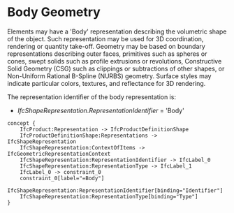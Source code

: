 Body Geometry
=============

Elements may have a 'Body' representation describing the volumetric shape of the object. Such representation may be used for 3D coordination, rendering or quantity take-off. Geometry may be based on boundary representations describing outer faces, primitives such as spheres or cones, swept solids such as profile extrusions or revolutions, Constructive Solid Geometry (CSG) such as clippings or subtractions of other shapes, or Non-Uniform Rational B-Spline (NURBS) geometry. Surface styles may indicate particular colors, textures, and reflectance for 3D rendering.

The representation identifier of the body representation is:

* _IfcShapeRepresentation_._RepresentationIdentifier_ = 'Body'

```
concept {
    IfcProduct:Representation -> IfcProductDefinitionShape
    IfcProductDefinitionShape:Representations -> IfcShapeRepresentation
    IfcShapeRepresentation:ContextOfItems -> IfcGeometricRepresentationContext
    IfcShapeRepresentation:RepresentationIdentifier -> IfcLabel_0
    IfcShapeRepresentation:RepresentationType -> IfcLabel_1
    IfcLabel_0 -> constraint_0
    constraint_0[label="=Body"]
    IfcShapeRepresentation:RepresentationIdentifier[binding="Identifier"]
    IfcShapeRepresentation:RepresentationType[binding="Type"]
}
```
